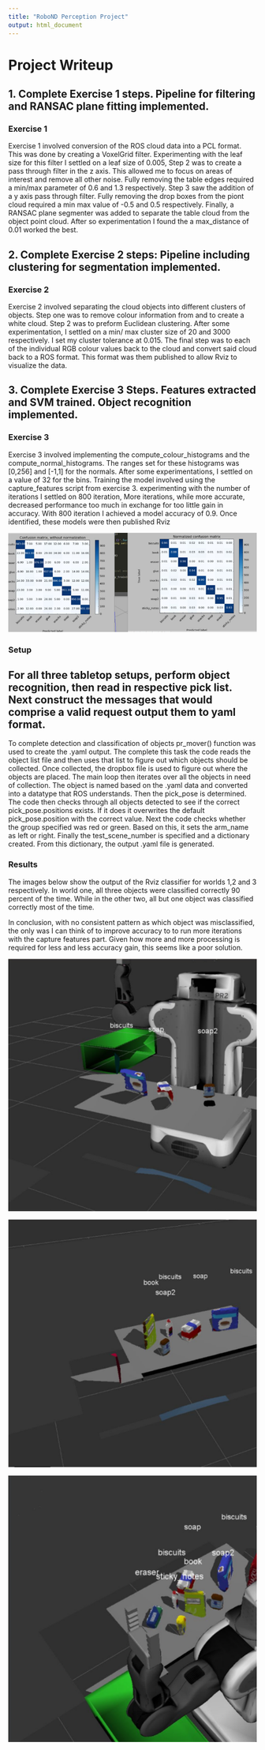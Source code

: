 ```yaml
---
title: "RoboND Perception Project"
output: html_document
---
```


# Project Writeup

## 1. Complete Exercise 1 steps. Pipeline for filtering and RANSAC plane fitting implemented. 

### Exercise 1

 Exercise 1 involved conversion of the ROS cloud data into a PCL format. This was done by creating a VoxelGrid filter. Experimenting with the leaf size for this filter I settled on a leaf size of 0.005, 
  Step 2 was to create a pass through filter in the z axis. This allowed me to focus on areas of interest and remove all other noise. Fully removing the table edges required a min/max parameter of 0.6 and 1.3 respectively. 
  Step 3 saw the addition of a y axis pass through filter. Fully removing the drop boxes from the piont cloud required a min max value of -0.5 and 0.5 respectively.
  Finally, a RANSAC plane segmenter was added to separate the table cloud from the object point cloud. After so experimentation I found the a max_distance of 0.01 worked the best.

  
## 2. Complete Exercise 2 steps: Pipeline including clustering for segmentation implemented. 

### Exercise 2

 Exercise 2 involved separating the cloud objects into different clusters of objects. Step one was to remove colour information from and to create a white cloud. Step 2 was to preform Euclidean clustering. After some experimentation, I settled on a min/ max cluster size of 20 and 3000 respectively. I set my cluster tolerance at 0.015.
  The final step was to each of the individual RGB colour values back to the cloud and convert said cloud back to a ROS format. This format was them published to allow Rviz to visualize the data.

  
## 3. Complete Exercise 3 Steps. Features extracted and SVM trained. Object recognition implemented. 

### Exercise 3

  Exercise 3 involved implementing the compute_colour_histograms and the compute_normal_histograms. The ranges set for these histograms was [0,256] and [-1,1] for the normals. After some experimentations, I settled on a value of 32 for the bins. 
  Training the model involved using the capture_features script from exercise 3. experimenting with the number of iterations I settled on 800 iteration, More iterations, while more accurate, decreased performance too much in exchange for too little gain in accuracy. With 800 iteration I achieved a model accuracy of 0.9. Once identified, these models were then published Rviz

![Normalized Confusion Matrix](figure1.PNG)  

### Setup

##  For all three tabletop setups, perform object recognition, then read in respective pick list. Next construct the messages that would comprise a valid request output them to yaml format. 

  To complete detection and classification of objects pr_mover() function was used to create the .yaml output. The complete this task the code reads the object list file and then uses that list to figure out which objects should be collected. Once collected, the dropbox file is used to figure out where the objects are placed.
  The main loop then iterates over all the objects in need of collection. The object is named based on the .yaml data and converted into a datatype that ROS understands. Then the pick_pose is determined. The code then checks through all objects detected to see if the correct pick_pose.positions exists. If it does it overwrites the default pick_pose.position with the correct value.
  Next the code checks whether the group specified was red or green. Based on this, it sets the arm_name as left or right. Finally the test_scene_number is specified and a dictionary created. From this dictionary, the output .yaml file is generated.

  
### Results

  The images below show the output of the Rviz classifier for worlds 1,2 and 3 respectively. In world one, all three objects were classified correctly 90 percent of the time. While in the other two, all but one object was classified correctly most of the time. 
  
  In conclusion, with no consistent pattern as which object was misclassified, the only was I can think of to improve accuracy to to run more iterations with the capture features part. Given how more and more processing is required for less and less accuracy gain, this seems like a poor solution.

  
![World 1](figure2.PNG)  

![World 2](figure3.PNG) 

![World 3](figure4.PNG) 
  
